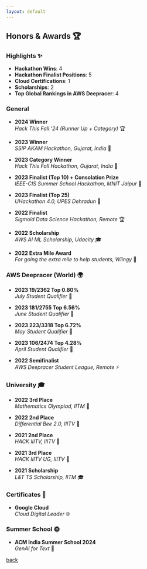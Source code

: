 ```yaml
---
layout: default
---
```


## Honors & Awards 🏆


### Highlights ✨
- **Hackathon Wins**: 4
- **Hackathon Finalist Positions**: 5
- **Cloud Certifications**: 1
- **Scholarships**: 2
- **Top Global Rankings in AWS Deepracer**: 4

### General

- **2024 Winner**  
  *Hack This Fall ’24 (Runner Up + Category)* 🏆

- **2023 Winner**  
  *SSIP AKAM Hackathon, Gujarat, India* 🥇

- **2023 Category Winner**  
  *Hack This Fall Hackathon, Gujarat, India* 🥇

- **2023 Finalist (Top 10) + Consolation Prize**  
  *IEEE-CIS Summer School Hackathon, MNIT Jaipur* 🎉
  
- **2023 Finalist (Top 25)**  
  *UHackathon 4.0, UPES Dehradun* 🏅
  
- **2022 Finalist**  
  *Sigmoid Data Science Hackathon, Remote* 🏆
  
- **2022 Scholarship**  
  *AWS AI ML Scholarship, Udacity* 🎓
  
- **2022 Extra Mile Award**  
  *For going the extra mile to help students, Wiingy* 🌟

### AWS Deepracer (World) 🌍

- **2023 19/2362 Top 0.80%**  
  *July Student Qualifier* 🏁
  
- **2023 181/2755 Top 6.56%**  
  *June Student Qualifier* 🏁
  
- **2023 223/3318 Top 6.72%**  
  *May Student Qualifier* 🏁
  
- **2023 106/2474 Top 4.28%**  
  *April Student Qualifier* 🏁
  
- **2022 Semifinalist**  
  *AWS Deepracer Student League, Remote* ⚡

### University 🎓

- **2022 3rd Place**  
  *Mathematics Olympiad, IITM* 🥉
  
- **2022 2nd Place**  
  *Differential Bee 2.0, IIITV* 🥈
  
- **2021 2nd Place**  
  *HACK IIITV, IIITV* 🥈
  
- **2021 3rd Place**  
  *HACK IIITV UG, IIITV* 🥉
  
- **2021 Scholarship**  
  *L&T TS Scholarship, IITM* 🎓

### Certificates 📜

- **Google Cloud**  
  *Cloud Digital Leader* 🌐

### Summer School 🌞

- **ACM India Summer School 2024**  
  *GenAI for Text* 🧠


[back](./)
